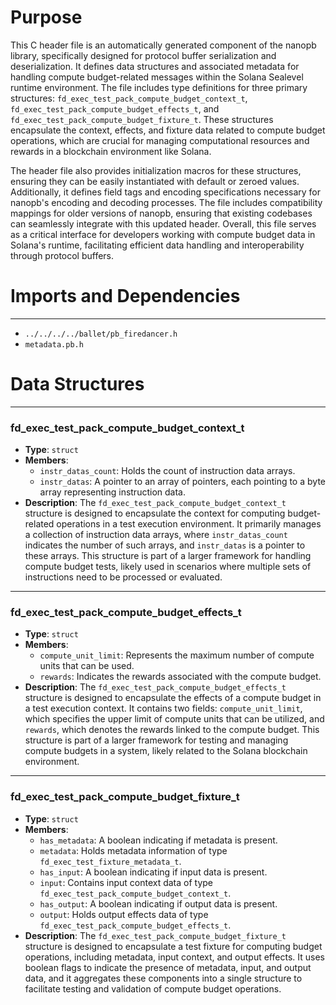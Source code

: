 # Purpose
This C header file is an automatically generated component of the nanopb library, specifically designed for protocol buffer serialization and deserialization. It defines data structures and associated metadata for handling compute budget-related messages within the Solana Sealevel runtime environment. The file includes type definitions for three primary structures: `fd_exec_test_pack_compute_budget_context_t`, `fd_exec_test_pack_compute_budget_effects_t`, and `fd_exec_test_pack_compute_budget_fixture_t`. These structures encapsulate the context, effects, and fixture data related to compute budget operations, which are crucial for managing computational resources and rewards in a blockchain environment like Solana.

The header file also provides initialization macros for these structures, ensuring they can be easily instantiated with default or zeroed values. Additionally, it defines field tags and encoding specifications necessary for nanopb's encoding and decoding processes. The file includes compatibility mappings for older versions of nanopb, ensuring that existing codebases can seamlessly integrate with this updated header. Overall, this file serves as a critical interface for developers working with compute budget data in Solana's runtime, facilitating efficient data handling and interoperability through protocol buffers.
# Imports and Dependencies

---
- `../../../../ballet/pb_firedancer.h`
- `metadata.pb.h`


# Data Structures

---
### fd\_exec\_test\_pack\_compute\_budget\_context\_t
- **Type**: `struct`
- **Members**:
    - `instr_datas_count`: Holds the count of instruction data arrays.
    - `instr_datas`: A pointer to an array of pointers, each pointing to a byte array representing instruction data.
- **Description**: The `fd_exec_test_pack_compute_budget_context_t` structure is designed to encapsulate the context for computing budget-related operations in a test execution environment. It primarily manages a collection of instruction data arrays, where `instr_datas_count` indicates the number of such arrays, and `instr_datas` is a pointer to these arrays. This structure is part of a larger framework for handling compute budget tests, likely used in scenarios where multiple sets of instructions need to be processed or evaluated.


---
### fd\_exec\_test\_pack\_compute\_budget\_effects\_t
- **Type**: `struct`
- **Members**:
    - `compute_unit_limit`: Represents the maximum number of compute units that can be used.
    - `rewards`: Indicates the rewards associated with the compute budget.
- **Description**: The `fd_exec_test_pack_compute_budget_effects_t` structure is designed to encapsulate the effects of a compute budget in a test execution context. It contains two fields: `compute_unit_limit`, which specifies the upper limit of compute units that can be utilized, and `rewards`, which denotes the rewards linked to the compute budget. This structure is part of a larger framework for testing and managing compute budgets in a system, likely related to the Solana blockchain environment.


---
### fd\_exec\_test\_pack\_compute\_budget\_fixture\_t
- **Type**: `struct`
- **Members**:
    - `has_metadata`: A boolean indicating if metadata is present.
    - `metadata`: Holds metadata information of type `fd_exec_test_fixture_metadata_t`.
    - `has_input`: A boolean indicating if input data is present.
    - `input`: Contains input context data of type `fd_exec_test_pack_compute_budget_context_t`.
    - `has_output`: A boolean indicating if output data is present.
    - `output`: Holds output effects data of type `fd_exec_test_pack_compute_budget_effects_t`.
- **Description**: The `fd_exec_test_pack_compute_budget_fixture_t` structure is designed to encapsulate a test fixture for computing budget operations, including metadata, input context, and output effects. It uses boolean flags to indicate the presence of metadata, input, and output data, and it aggregates these components into a single structure to facilitate testing and validation of compute budget operations.


